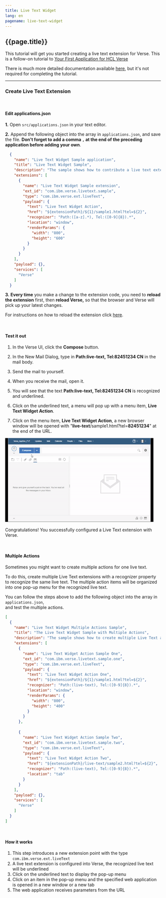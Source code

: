 ```yaml
---
title: Live Text Widget
lang: en
pagename: live-text-widget
---
```


## {{page.title}}

This tutorial will get you started creating a live text extension for Verse. This is a follow-on tutorial to [Your First Application for HCL Verse](../developers/#how-to-install)

There is much more detailed documentation available [here](../developers), but it's not required for completing the tutorial.


---

### Create Live Text Extension

&nbsp;
&nbsp;

#### Edit applications.json  
__1.__ Open `src/applications.json` in your text editor.

__2.__ Append the following object into the array in `applications.json`, and save the file. __Don't forget to add a comma `,` at the end of the preceding application before adding your own__.

```json
  {
    "name": "Live Text Widget Sample application",
    "title": "Live Text Widget Sample",
    "description": "The sample shows how to contribute a live text extension in Verse",
    "extensions": [
      {
        "name": "Live Text Widget Sample extension",
        "ext_id": "com.ibm.verse.livetext.sample",
        "type": "com.ibm.verse.ext.liveText",
        "payload": {
          "text": "Live Text Widget Action",
          "href": "${extensionPath}/${1}/sample1.html?tel=${2}",
          "recognizer": "Path:([a-z].*), Tel:([0-9]{8}).*",
          "location": "window",
          "renderParams": {
            "width": "800",
            "height": "600"
          }
        }
      }
    ],
    "payload": {},
    "services": [
      "Verse"
    ]
  }
```

__3.__ __Every time__ you make a change to the extension code, you need to __reload the extension__ first, then __reload Verse,__ so that the browser and Verse will pick up your latest changes.

For instructions on how to reload the extension click [here](../developers/#installing-to-chrome).

&nbsp;
&nbsp;

#### Test it out
1. In the Verse UI, click the __Compose__ button.
2. In the New Mail Dialog, type in __Path:live-text, Tel:82451234 CN__ in the mail body.
3. Send the mail to yourself.
4. When you receive the mail, open it.
5. You will see that the text __Path:live-text, Tel:82451234 CN__ is recognized and underlined.
6. Click on the underlined text, a menu will pop up with a menu item, __Live Text Widget Action__.

7. Click on the menu item, __Live Text Widget Action__, a new browser window will be opened with "__live-text__/sample1.html?tel=__82451234__" at the end of the URL.

![The GIF animation for Live Text](gifs/live_text.gif)

Congratulations! You successfully configured a Live Text extension with Verse.

&nbsp;
&nbsp;

#### Multiple Actions  
Sometimes you might want to create multiple actions for one live text. 

To do this, create multiple Live Text extensions with a 
recognizer property to recognize the same live text. The multiple action items 
will be organized into one pop-up menu for the recognized live text.  

You can follow the steps above to add the following object into the array in `applications.json`,  
and test the multiple actions.  

```json
[
  {
    "name": "Live Text Widget Multiple Actions Sample",
    "title": "The Live Text Widget Sample with Multiple Actions",
    "description": "The sample shows how to create multiple Live Text actions for the same Live Text in Verse",
    "extensions": [
      {
        "name": "Live Text Widget Action Sample One",
        "ext_id": "com.ibm.verse.livetext.sample.one",
        "type": "com.ibm.verse.ext.liveText",
        "payload": {
          "text": "Live Text Widget Action One",
          "href": "${extensionPath}/${1}/sample1.html?tel=${2}",
          "recognizer": "Path:(live-text), Tel:([0-9]{8}).*",
          "location": "window",
          "renderParams": {
            "width": "800",
            "height": "400"
          }
        }
      },
      
      {
        "name": "Live Text Widget Action Sample Two",
        "ext_id": "com.ibm.verse.livetext.sample.two",
        "type": "com.ibm.verse.ext.liveText",
        "payload": {
          "text": "Live Text Widget Action Two",
          "href": "${extensionPath}/live-text/sample2.html?tel=${2}",
          "recognizer": "Path:(live-text), Tel:([0-9]{8}).*",
          "location": "tab"
        }
      }
    ],
    "payload": {},
    "services": [
      "Verse"
    ]
  }
]
```

&nbsp;
&nbsp;

#### How it works

1. This step introduces a new extension point with the type `com.ibm.verse.ext.liveText`
1. A live text extension is configured into Verse, the recognized live text will be underlined
1. Click on the underlined text to display the pop-up menu
1. Click on an item in the pop-up menu and the specified web application is opened in a new window or a new tab
1. The web application receives parameters from the URL

